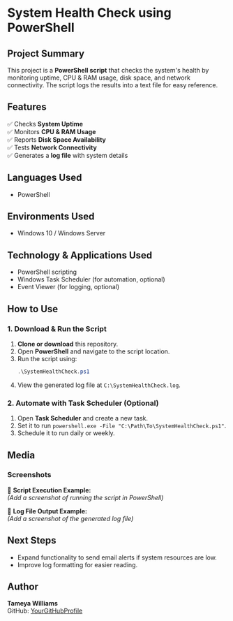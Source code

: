 # System Health Check using PowerShell

## Project Summary
This project is a **PowerShell script** that checks the system's health by monitoring uptime, CPU & RAM usage, disk space, and network connectivity. The script logs the results into a text file for easy reference.

## Features
✅ Checks **System Uptime**  
✅ Monitors **CPU & RAM Usage**  
✅ Reports **Disk Space Availability**  
✅ Tests **Network Connectivity**  
✅ Generates a **log file** with system details  

## Languages Used
- PowerShell

## Environments Used
- Windows 10 / Windows Server

## Technology & Applications Used
- PowerShell scripting
- Windows Task Scheduler (for automation, optional)
- Event Viewer (for logging, optional)

## How to Use
### 1. Download & Run the Script
1. **Clone or download** this repository.
2. Open **PowerShell** and navigate to the script location.
3. Run the script using:
   ```powershell
   .\SystemHealthCheck.ps1
   ```
4. View the generated log file at `C:\SystemHealthCheck.log`.

### 2. Automate with Task Scheduler (Optional)
1. Open **Task Scheduler** and create a new task.
2. Set it to run `powershell.exe -File "C:\Path\To\SystemHealthCheck.ps1"`.
3. Schedule it to run daily or weekly.

## Media
### Screenshots
📸 **Script Execution Example:**  
_(Add a screenshot of running the script in PowerShell)_

📸 **Log File Output Example:**  
_(Add a screenshot of the generated log file)_


## Next Steps
- Expand functionality to send email alerts if system resources are low.
- Improve log formatting for easier reading.

## Author
**Tameya Williams**  
GitHub: [YourGitHubProfile](https://github.com/YourGitHubProfile)
